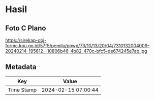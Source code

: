 # Hasil

## Foto C Plano

https://sirekap-obj-formc.kpu.go.id/57f5/pemilu/ppwp/73/10/13/20/04/7310132004009-20240214-195612--10806b46-4b82-470c-bfc5-de674245e7ab.jpg


## Metadata

| Key        | Value               |
| ---------- | ------------------- |
| Time Stamp | 2024-02-15 07:00:44 |



